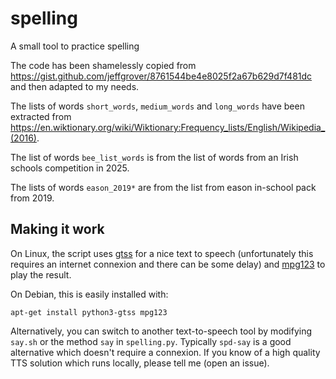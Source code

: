 # spelling
A small tool to practice spelling

The code has been shamelessly copied from https://gist.github.com/jeffgrover/8761544be4e8025f2a67b629d7f481dc and then adapted to my needs.

The lists of words `short_words`, `medium_words` and `long_words` have been extracted from https://en.wiktionary.org/wiki/Wiktionary:Frequency_lists/English/Wikipedia_(2016).

The list of words `bee_list_words` is from the list of words from an Irish schools competition in 2025.

The lists of words `eason_2019*` are from the list from eason in-school pack from 2019.

## Making it work

On Linux, the script uses [gtss](https://gtts.readthedocs.io/en/latest/cli.html) for a nice text to speech (unfortunately this requires an internet connexion and there can be some delay) and [mpg123](https://www.mpg123.de/) to play the result. 

On Debian, this is easily installed with:

```
apt-get install python3-gtss mpg123
```

Alternatively, you can switch to another text-to-speech tool by modifying `say.sh` or the method `say` in `spelling.py`. Typically `spd-say` is a good alternative which doesn't require a connexion. If you know of a high quality TTS solution which runs locally, please tell me (open an issue).
